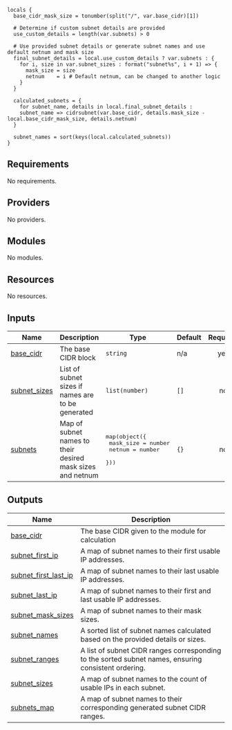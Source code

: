 ```hcl
locals {
  base_cidr_mask_size = tonumber(split("/", var.base_cidr)[1])

  # Determine if custom subnet details are provided
  use_custom_details = length(var.subnets) > 0

  # Use provided subnet details or generate subnet names and use default netnum and mask size
  final_subnet_details = local.use_custom_details ? var.subnets : {
    for i, size in var.subnet_sizes : format("subnet%s", i + 1) => {
      mask_size = size
      netnum    = i # Default netnum, can be changed to another logic
    }
  }

  calculated_subnets = {
    for subnet_name, details in local.final_subnet_details :
    subnet_name => cidrsubnet(var.base_cidr, details.mask_size - local.base_cidr_mask_size, details.netnum)
  }

  subnet_names = sort(keys(local.calculated_subnets))
}
```
## Requirements

No requirements.

## Providers

No providers.

## Modules

No modules.

## Resources

No resources.

## Inputs

| Name | Description | Type | Default | Required |
|------|-------------|------|---------|:--------:|
| <a name="input_base_cidr"></a> [base\_cidr](#input\_base\_cidr) | The base CIDR block | `string` | n/a | yes |
| <a name="input_subnet_sizes"></a> [subnet\_sizes](#input\_subnet\_sizes) | List of subnet sizes if names are to be generated | `list(number)` | `[]` | no |
| <a name="input_subnets"></a> [subnets](#input\_subnets) | Map of subnet names to their desired mask sizes and netnum | <pre>map(object({<br>    mask_size = number<br>    netnum    = number<br>  }))</pre> | `{}` | no |

## Outputs

| Name | Description |
|------|-------------|
| <a name="output_base_cidr"></a> [base\_cidr](#output\_base\_cidr) | The base CIDR given to the module for calculation |
| <a name="output_subnet_first_ip"></a> [subnet\_first\_ip](#output\_subnet\_first\_ip) | A map of subnet names to their first usable IP addresses. |
| <a name="output_subnet_first_last_ip"></a> [subnet\_first\_last\_ip](#output\_subnet\_first\_last\_ip) | A map of subnet names to their last usable IP addresses. |
| <a name="output_subnet_last_ip"></a> [subnet\_last\_ip](#output\_subnet\_last\_ip) | A map of subnet names to their first and last usable IP addresses. |
| <a name="output_subnet_mask_sizes"></a> [subnet\_mask\_sizes](#output\_subnet\_mask\_sizes) | A map of subnet names to their mask sizes. |
| <a name="output_subnet_names"></a> [subnet\_names](#output\_subnet\_names) | A sorted list of subnet names calculated based on the provided details or sizes. |
| <a name="output_subnet_ranges"></a> [subnet\_ranges](#output\_subnet\_ranges) | A list of subnet CIDR ranges corresponding to the sorted subnet names, ensuring consistent ordering. |
| <a name="output_subnet_sizes"></a> [subnet\_sizes](#output\_subnet\_sizes) | A map of subnet names to the count of usable IPs in each subnet. |
| <a name="output_subnets_map"></a> [subnets\_map](#output\_subnets\_map) | A map of subnet names to their corresponding generated subnet CIDR ranges. |
